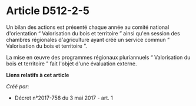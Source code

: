 # Article D512-2-5

Un bilan des actions est présenté chaque année au comité national d'orientation “ Valorisation du bois et territoire ” ainsi
qu'en session des chambres régionales d'agriculture ayant créé un service commun “ Valorisation du bois et territoire ”.

La mise en œuvre des programmes régionaux pluriannuels “ Valorisation du bois et territoire ” fait l'objet d'une évaluation
externe.

**Liens relatifs à cet article**

_Créé par_:

  - Décret n°2017-758 du 3 mai 2017 - art. 1
